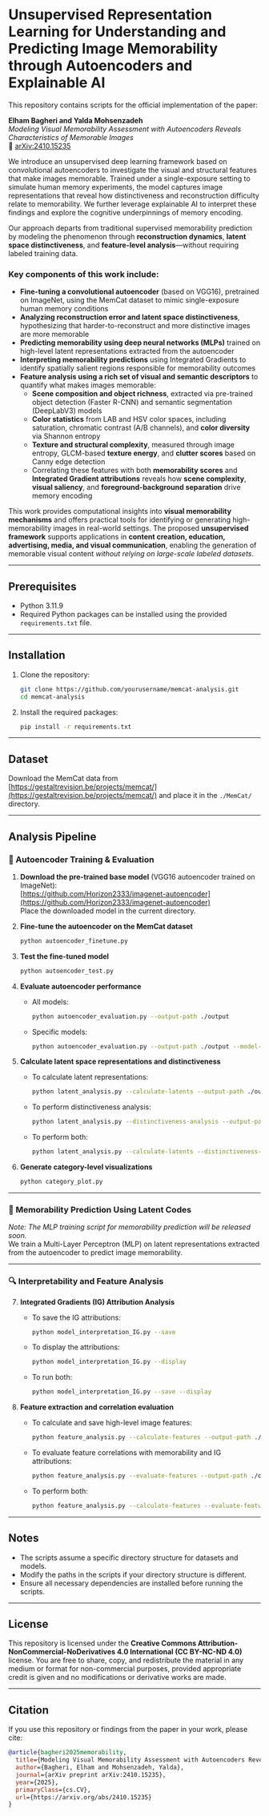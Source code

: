# Unsupervised Representation Learning for Understanding and Predicting Image Memorability through Autoencoders and Explainable AI

This repository contains scripts for the official implementation of the paper:

**Elham Bagheri and Yalda Mohsenzadeh**  
*Modeling Visual Memorability Assessment with Autoencoders Reveals Characteristics of Memorable Images*  
📄 [arXiv:2410.15235](https://arxiv.org/abs/2410.15235)

We introduce an unsupervised deep learning framework based on convolutional autoencoders to investigate the visual and structural features that make images memorable. Trained under a single-exposure setting to simulate human memory experiments, the model captures image representations that reveal how distinctiveness and reconstruction difficulty relate to memorability. We further leverage explainable AI to interpret these findings and explore the cognitive underpinnings of memory encoding.

Our approach departs from traditional supervised memorability prediction by modeling the phenomenon through **reconstruction dynamics**, **latent space distinctiveness**, and **feature-level analysis**—without requiring labeled training data.

### Key components of this work include:

- **Fine-tuning a convolutional autoencoder** (based on VGG16), pretrained on ImageNet, using the MemCat dataset to mimic single-exposure human memory conditions  
- **Analyzing reconstruction error and latent space distinctiveness**, hypothesizing that harder-to-reconstruct and more distinctive images are more memorable  
- **Predicting memorability using deep neural networks (MLPs)** trained on high-level latent representations extracted from the autoencoder  
- **Interpreting memorability predictions** using Integrated Gradients to identify spatially salient regions responsible for memorability outcomes  
- **Feature analysis using a rich set of visual and semantic descriptors** to quantify what makes images memorable:
  - **Scene composition and object richness**, extracted via pre-trained object detection (Faster R-CNN) and semantic segmentation (DeepLabV3) models  
  - **Color statistics** from LAB and HSV color spaces, including saturation, chromatic contrast (A/B channels), and **color diversity** via Shannon entropy  
  - **Texture and structural complexity**, measured through image entropy, GLCM-based **texture energy**, and **clutter scores** based on Canny edge detection  
  - Correlating these features with both **memorability scores** and **Integrated Gradient attributions** reveals how **scene complexity**, **visual saliency**, and **foreground-background separation** drive memory encoding  

This work provides computational insights into **visual memorability mechanisms** and offers practical tools for identifying or generating high-memorability images in real-world settings. The proposed **unsupervised framework** supports applications in **content creation, education, advertising, media, and visual communication**, enabling the generation of memorable visual content *without relying on large-scale labeled datasets*.

---

## Prerequisites

- Python 3.11.9
- Required Python packages can be installed using the provided `requirements.txt` file.

---

## Installation

1. Clone the repository:
    ```bash
    git clone https://github.com/yourusername/memcat-analysis.git
    cd memcat-analysis
    ```

2. Install the required packages:
    ```bash
    pip install -r requirements.txt
    ```

---

## Dataset

Download the MemCat data from [https://gestaltrevision.be/projects/memcat/](https://gestaltrevision.be/projects/memcat/) and place it in the `./MemCat/` directory.

---

## Analysis Pipeline

### 🔧 Autoencoder Training & Evaluation

1. **Download the pre-trained base model** (VGG16 autoencoder trained on ImageNet):  
   [https://github.com/Horizon2333/imagenet-autoencoder](https://github.com/Horizon2333/imagenet-autoencoder)  
   Place the downloaded model in the current directory.

2. **Fine-tune the autoencoder on the MemCat dataset**  
    ```bash
    python autoencoder_finetune.py
    ```

3. **Test the fine-tuned model**  
    ```bash
    python autoencoder_test.py
    ```

4. **Evaluate autoencoder performance**  
   - All models:
     ```bash
     python autoencoder_evaluation.py --output-path ./output
     ```
   - Specific models:
     ```bash
     python autoencoder_evaluation.py --output-path ./output --model-names mem_vgg_autoencoder.pth
     ```

5. **Calculate latent space representations and distinctiveness**  
   - To calculate latent representations: 
     ```bash
     python latent_analysis.py --calculate-latents --output-path ./output
     ```
   - To perform distinctiveness analysis:
     ```bash
     python latent_analysis.py --distinctiveness-analysis --output-path ./output
     ```
   - To perform both:
     ```bash
     python latent_analysis.py --calculate-latents --distinctiveness-analysis --output-path ./output
     ```

6. **Generate category-level visualizations**  
    ```bash
    python category_plot.py
    ```

---

### 🧠 Memorability Prediction Using Latent Codes

*Note: The MLP training script for memorability prediction will be released soon.*  
We train a Multi-Layer Perceptron (MLP) on latent representations extracted from the autoencoder to predict image memorability.

---

### 🔍 Interpretability and Feature Analysis

7. **Integrated Gradients (IG) Attribution Analysis**  
   - To save the IG attributions:
     ```bash
     python model_interpretation_IG.py --save
     ```
   - To display the attributions:
     ```bash
     python model_interpretation_IG.py --display
     ```
   - To run both:
     ```bash
     python model_interpretation_IG.py --save --display
     ```

8. **Feature extraction and correlation evaluation**  
   - To calculate and save high-level image features:
     ```bash
     python feature_analysis.py --calculate-features --output-path ./output
     ```
   - To evaluate feature correlations with memorability and IG attributions:
     ```bash
     python feature_analysis.py --evaluate-features --output-path ./output
     ```
   - To perform both:
     ```bash
     python feature_analysis.py --calculate-features --evaluate-features --output-path ./output
     ```

---

## Notes

- The scripts assume a specific directory structure for datasets and models.
- Modify the paths in the scripts if your directory structure is different.
- Ensure all necessary dependencies are installed before running the scripts.

---

## License

This repository is licensed under the **Creative Commons Attribution-NonCommercial-NoDerivatives 4.0 International (CC BY-NC-ND 4.0)** license. You are free to share, copy, and redistribute the material in any medium or format for non-commercial purposes, provided appropriate credit is given and no modifications or derivative works are made.

---

## Citation

If you use this repository or findings from the paper in your work, please cite:

```bibtex
@article{bagheri2025memorability,
  title={Modeling Visual Memorability Assessment with Autoencoders Reveals Characteristics of Memorable Images}, 
  author={Bagheri, Elham and Mohsenzadeh, Yalda},
  journal={arXiv preprint arXiv:2410.15235},
  year={2025},
  primaryClass={cs.CV},
  url={https://arxiv.org/abs/2410.15235}
}
